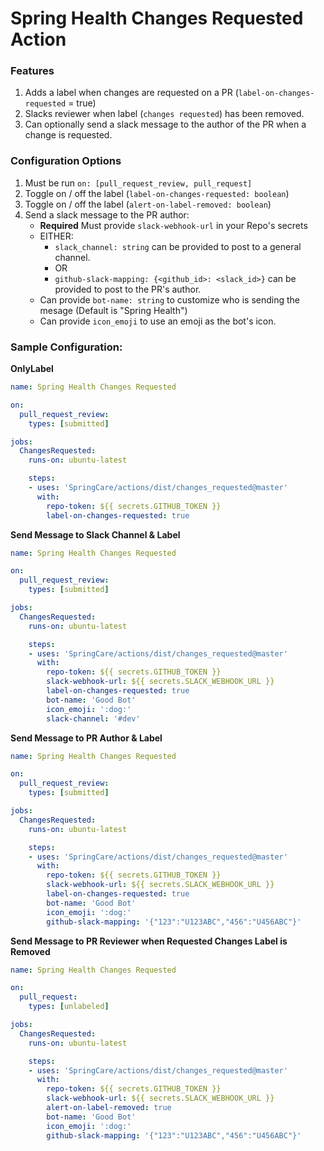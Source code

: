 # Spring Health Changes Requested Action

### Features
1. Adds a label when changes are requested on a PR (`label-on-changes-requested` = true)
1. Slacks reviewer when label (`changes requested`) has been removed.
1. Can optionally send a slack message to the author of the PR when a change is requested.

### Configuration Options
1. Must be run `on: [pull_request_review, pull_request]`
1. Toggle on / off the label (`label-on-changes-requested: boolean`)
1. Toggle on / off the label (`alert-on-label-removed: boolean`)
1. Send a slack message to the PR author:
   - **Required** Must provide `slack-webhook-url` in your Repo's secrets
   - EITHER:
       - `slack_channel: string` can be provided to post to a general channel.
       - OR
       - `github-slack-mapping: {<github_id>: <slack_id>}` can be provided to post to the PR's author.
   - Can provide `bot-name: string` to customize who is sending the mesage (Default is "Spring Health")
   - Can provide `icon_emoji` to use an emoji as the bot's icon.

### Sample Configuration:
**OnlyLabel**

```yml
name: Spring Health Changes Requested

on:
  pull_request_review:
    types: [submitted]

jobs:
  ChangesRequested:
    runs-on: ubuntu-latest

    steps:
    - uses: 'SpringCare/actions/dist/changes_requested@master'
      with:
        repo-token: ${{ secrets.GITHUB_TOKEN }}
        label-on-changes-requested: true
```

**Send Message to Slack Channel & Label**

```yml
name: Spring Health Changes Requested

on:
  pull_request_review:
    types: [submitted]

jobs:
  ChangesRequested:
    runs-on: ubuntu-latest

    steps:
    - uses: 'SpringCare/actions/dist/changes_requested@master'
      with:
        repo-token: ${{ secrets.GITHUB_TOKEN }}
        slack-webhook-url: ${{ secrets.SLACK_WEBHOOK_URL }}
        label-on-changes-requested: true
        bot-name: 'Good Bot'
        icon_emoji: ':dog:'
        slack-channel: '#dev'
```

**Send Message to PR Author & Label**

```yml
name: Spring Health Changes Requested

on:
  pull_request_review:
    types: [submitted]

jobs:
  ChangesRequested:
    runs-on: ubuntu-latest

    steps:
    - uses: 'SpringCare/actions/dist/changes_requested@master'
      with:
        repo-token: ${{ secrets.GITHUB_TOKEN }}
        slack-webhook-url: ${{ secrets.SLACK_WEBHOOK_URL }}
        label-on-changes-requested: true
        bot-name: 'Good Bot'
        icon_emoji: ':dog:'
        github-slack-mapping: '{"123":"U123ABC","456":"U456ABC"}'
```

**Send Message to PR Reviewer when Requested Changes Label is Removed**

```yml
name: Spring Health Changes Requested

on:
  pull_request:
    types: [unlabeled]

jobs:
  ChangesRequested:
    runs-on: ubuntu-latest

    steps:
    - uses: 'SpringCare/actions/dist/changes_requested@master'
      with:
        repo-token: ${{ secrets.GITHUB_TOKEN }}
        slack-webhook-url: ${{ secrets.SLACK_WEBHOOK_URL }}
        alert-on-label-removed: true
        bot-name: 'Good Bot'
        icon_emoji: ':dog:'
        github-slack-mapping: '{"123":"U123ABC","456":"U456ABC"}'
```